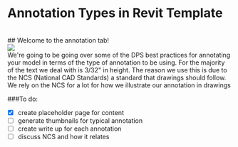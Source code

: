 # Annotation Types in Revit Template
<br> 
## Welcome to the annotation tab!
<br>
<img src="/images/2-4/AnnotationTab.png">
<br>
We're going to be going over some of the DPS best practices for annotating your model in terms of the type of annotation to be using. For the majority of the text we deal with is 3/32" in height. The reason we use this is due to the NCS (National CAD Standards) a standard that drawings should follow. We rely on the NCS for a lot for how we illustrate our annotation in drawings 

###To do:

- [x] create placeholder page for content
- [ ] generate thumbnails for typical annotation
- [ ] create write up for each annotation
- [ ] discuss NCS and how it relates
